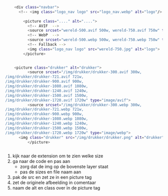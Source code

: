 ```bash
    <div class="navbar">
      <!-- <img class="logo_nav logo" src="logo_nav.webp" alt="logo"/> -->
      
        <picture class="...." alt="....">
          <!-- AVIF  -->
          <source srcset="wereld-500.avif 500w, wereld-750.avif 750w" type="image/avif">
          <!-- WebP  -->
          <source srcset="wereld-500.webp 500w, wereld-750.webp 750w" type="image/webp">
          <!-- Fallback -->
          <img class="logo_nav logo" src="wereld-750.jpg" alt="logo">
        </picture>

      
    <picture class="drukker" alt="drukker">
          <source srcset="/img/drukker/drukker-300.avif 300w,
/img/drukker/drukker-721.avif 721w,
/img/drukker/drukker-900.avif 900w,
/img/drukker/drukker-1080.avif 1080w,
/img/drukker/drukker-1240.avif 1240w,
/img/drukker/drukker-1500.avif 1500w,
/img/drukker/drukker-1720.avif 1720w" type="image/avif">
          <source srcset="/img/drukker/drukker-300.webp 300w,
/img/drukker/drukker-721.webp 721w,
/img/drukker/drukker-900.webp 900w,
/img/drukker/drukker-1080.webp 1080w,
/img/drukker/drukker-1240.webp 1240w,
/img/drukker/drukker-1500.webp 1500w,
/img/drukker/drukker-1720.webp 1720w" type="image/webp">
      <img class="drukker" src="/img/drukker/drukker.png" alt="drukker">
          </picture>



```


1) kijk naar de extension om te zien welke size
2) ga naar de code en pas aan
    * zorg dat de img op de bovenste layer staat
    * pas de sizes en file naam aan
3) pak de src en zet ze in een picture tag
4) zet de originele afbeelding in comentaar
5) naam de alt en class over in de picture tag
